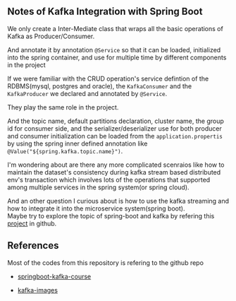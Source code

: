 ## Notes of Kafka Integration with Spring Boot

We only create a Inter-Mediate class that wraps all the basic operations of Kafka as Producer/Consumer. 

And annotate it by annotation `@Service` so that it can be loaded, initialized into the spring container,
and use for multiple time by different components in the project 

If we were familiar with the CRUD operation's service defintion of the RDBMS(mysql, postgres and oracle), 
the `KafkaConsumer` and the `KafkaProducer` we declared and annotated by `@Service`. 

They play the same role in the project. 


And the topic name, default partitions declaration, cluster name, the group id for consumer side, 
and the serializer/deserializer use for both producer and consumer initialization can be loaded from the 
`application.propertis` by using the spring inner defined annotation like ` @Value("${spring.kafka.topic.name}")`.

I'm wondering about are there any more complicated scenraios like 
how to maintain the dataset's consistency during kafka stream based distributed env's transaction which involves lots of the 
operations that supported among multiple services in the spring system(or spring cloud).

And an other question I curious about is how to use the kafka streaming and how to integrate it into the microservice system(spring boot).   
Maybe try to explore the topic of spring-boot and kafka by refering this [project](https://github.com/ben-jamin-chen/springboot-kafka-streams-rest-api/tree/main/src/main/java/io/confluent/demo) in github.


## References 
Most of the codes from this repository is refering to the github repo
* [springboot-kafka-course](https://github.com/RameshMF/springboot-kafka-course)

* [kafka-images](https://github.com/confluentinc/kafka-images/blob/master/examples/kafka-single-node/docker-compose.yml)